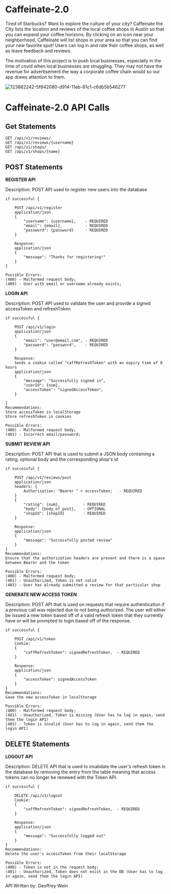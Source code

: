# Caffeinate-2.0

Tired of Starbucks? Want to explore the culture of your city? Caffeinate the City lists the location and reviews of the local coffee shops in Austin so that you can expand your coffee horizons. By clicking on an icon near your neighborhood, Caffeinate will list shops in your area so that you can find your new favorite spot! Users can log in and rate their coffee shops, as well as leave feedback and reviews. 

The motivation of this project is to push local businesses, especially in the time of covid when local businesses are struggling. They may not have the revenue for advertisement the way a corporate coffee chain would so our app draws attention to them.

![123882242-5f842080-d914-11eb-81c1-c6db5b546277](https://user-images.githubusercontent.com/80538653/129638553-36d504be-64b3-4da4-80c4-cb22a6081bab.jpg)


# Caffeinate-2.0 API Calls

## Get Statements

    GET /api/v1/reviews/
    GET /api/v1/reviews/{username}
    GET /api/v1/shops/
    GET /api/v1/shops/{name}

## POST Statements

**REGISTER API**

Description: POST API used to register new users into the database

    if successful {

        POST /api/v1/register
        application/json
        {
    	    "username": {username},    - REQUIRED
    	    "email": {email},          - REQUIRED
    	    "password": {password}     - REQUIRED
    	}

    	Response:
    	application/json
    	{
    		"message": "Thanks for registering!"
    	}
    }

    Possible Errors:
    (400) - Malformed request body;
    (409) - User with email or username already exists;

**LOGIN API**

Description: POST API used to validate the user and provide a signed accessToken and refreshToken

    if successful {

        POST /api/v1/login
        application/json
        {
    	    "email": "user@email.com", - REQUIRED
    	    "password": "password",    - REQUIRED
    	}

    	Response:
    	Sends a cookie called "caffRefreshToken" with an expiry time of 8 hours
    	application/json
    	{
    		"message": "Successfully signed in",
    		"userId": {num},
    		"accessToken": "signedAccessToken",
    	}

    }
    Recommendations:
    Store accessToken in localStorage
    Store refreshToken in cookies

    Possible Errors:
    (400) - Malformed request body;
    (401) - Incorrect email/password;

**SUBMIT REVIEW API**

Description: POST API that is used to submit a JSON body containing a rating, optional body and the corresponding shop's id

    if successful {

    	POST /api/v1/reviews/post
    	application/json
    	headers: {
    		Authorization: "Bearer " + accessToken;   - REQUIRED
    	}
    	{
    		"rating": {num},          - REQUIRED
    		"body": {body_of_post},   - OPTIONAL
    		"shopId": {shopId}        - REQUIRED
    	}

    	Response:
    	application/json
    	{
    		"message": "Successfully posted review"
    	}
    }
    Recommendations:
    Ensure that the authorization headers are present and there is a space between Bearer and the token

    Possible Errors:
    (400) - Malformed request body;
    (401) - Unauthorized, Token is not valid
    (403) - User has already submitted a review for that particular shop

**GENERATE NEW ACCESS TOKEN**

Description: POST API that is used on requests that require authentication if a previous call was rejected due to not being authorized. The user will either be issued a new token based off of a valid refresh token that they currently have or will be prompted to login based off of the response.

    if successful {

    	POST /api/v1/token
    	Cookie:
    	{
    		"caffRefreshToken": signedRefreshToken,  - REQUIRED
    	}

    	Response:
    	application/json
    	{
    		"accessToken": signedAccessToken
    	}
    }
    Recommendations:
    Save the new accessToken in localStorage

    Possible Errors:
    (400) - Malformed request body;
    (401) - Unauthorized, Token is missing (User has to log in again, send them the login API)
    (403) - Token is invalid (User has to log in again, send them the login API)

## DELETE Statements

**LOGOUT API**

Description: DELETE API that is used to invalidate the user's refresh token in the database by removing the entry from the table meaning that access tokens can no longer be renewed with the Token API.

    if successful {

    	DELETE /api/v1/logout
    	Cookie:
    	{
    		"caffRefreshToken": signedRefreshToken,  - REQUIRED
    	}

    	Response:
    	application/json
    	{
    		"message": "Successfully logged out"
    	}
    }
    Recommendations:
    Delete the user's accessToken from their localStorage

    Possible Errors:
    (400) - Token is not in the request body;
    (401) - Unauthorized, Token does not exist in the DB (User has to log in again, send them the login API)

API Written by: Geoffrey Wein
